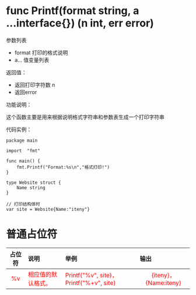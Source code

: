<style type="text/css">
	td{color: red}
</style>
# func Printf(format string, a ...interface{}) (n int, err error)

参数列表

- format 打印的格式说明 
- a... 值变量列表

返回值：

- 返回打印字符数 n
- 返回error

功能说明：

这个函数主要是用来根据说明格式字符串和参数表生成一个打印字符串

代码实例：

 	package main
	
	import 	"fmt"
		
	func main() {
		fmt.Printf("Format:%s\n","格式打印!")
	}
```
type Website struct {
    Name string
}

// 打印结构体时
var site = Website{Name:"iteny"}
```
# 普通占位符
<table>
	<thead>
	<tr>
		<th align="center">占位符</th>
		<th align="left">说明</th>
		<th align="left">举例</th>
		<th align="left">输出</th>
	</tr>
	</thead>
	<tbody>
	<tr>
		<td align="center">%v</td>
		<td align="left">相应值的默认格式。</td>
		<td align="left">Printf("%v", site)，Printf("%+v", site)</td>
		<td align="center">{iteny}，{Name:iteny}</td>
	</tr>
	</tbody>
</table>                         

